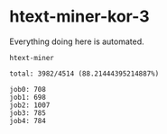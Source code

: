 # htext-miner-kor-3

Everything doing here is automated.

```
htext-miner

total: 3982/4514 (88.21444395214887%)

job0: 708
job1: 698
job2: 1007
job3: 785
job4: 784
```